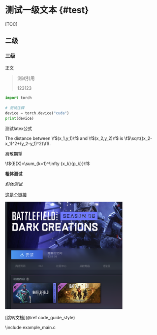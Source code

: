 # 测试一级文本 {#test}
[TOC]

## 二级

### 三级

正文

> 测试引用
> 
> 123123

```python
import torch

# 测试注释
device = torch.device("cuda")
print(device)
```

测试latex公式

  The distance between \f$(x_1,y_1)\f$ and \f$(x_2,y_2)\f$ is 
  \f$\sqrt{(x_2-x_1)^2+(y_2-y_1)^2}\f$.

离散期望

\f${E(X)=\sum_{k=1}^\infty {x_k}{p_k}}\f$

**粗体测试**

*斜体测试*

[这是个链接](https://google.com)

<img title="这是个图片" src="image/2023-10-21-21-52-19-image.png" alt="" width="381">

[跳转文档](@ref code_guide_style)

\include example_main.c